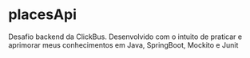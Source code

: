 # placesApi
Desafio backend da ClickBus. Desenvolvido com o intuito de praticar e aprimorar meus conhecimentos em Java, SpringBoot, Mockito e Junit
